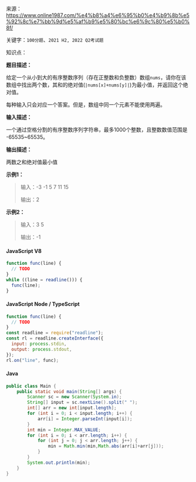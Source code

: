 来源：<https://www.online1987.com/%e4%b8%a4%e6%95%b0%e4%b9%8b%e5%92%8c%e7%bb%9d%e5%af%b9%e5%80%bc%e6%9c%80%e5%b0%8f/>

关键字：`100分题`、`2021 H2, 2022 Q2考试题`

知识点：

**题目描述：**

给定一个从小到大的有序整数序列（存在正整数和负整数）数组`nums`，请你在该数组中找出两个数，其和的绝对值(`|nums[x]+nums[y]|`)为最小值，并返回这个绝对值。

每种输入只会对应一个答案。但是，数组中同一个元素不能使用两遍。

**输入描述：**

一个通过空格分割的有序整数序列字符串，最多1000个整数，且整数数值范围是 -65535~65535。

**输出描述：**

两数之和绝对值最小值

**示例1：**

> 输入：-3 -1 5 7 11 15
>
> 输出：2

**示例2：**

> 输入：3 5
>
> 输出：-1

<!-- tabs:start -->

#### **JavaScript V8**

```javascript
function func(line) {
  // TODO
}
while ((line = readline())) {
  func(line);
}
```

#### **JavaScript Node / TypeScript**

```javascript
function func(line) {
  // TODO
}
const readline = require("readline");
const rl = readline.createInterface({
  input: process.stdin,
  output: process.stdout,
});
rl.on("line", func);
```

#### **Java**

```java
public class Main {
    public static void main(String[] args) {
        Scanner sc = new Scanner(System.in);
        String[] input = sc.nextLine().split(" ");
        int[] arr = new int[input.length];
        for (int i = 0; i < input.length; i++) {
            arr[i] = Integer.parseInt(input[i]);
        }
        int min = Integer.MAX_VALUE;
        for (int i = 0; i < arr.length; i++) {
            for (int j = 0; j < arr.length; j++) {
                min = Math.min(min,Math.abs(arr[i]+arr[j]));
            }
        }
        System.out.println(min);
    }
}
```

<!-- tabs:end -->
